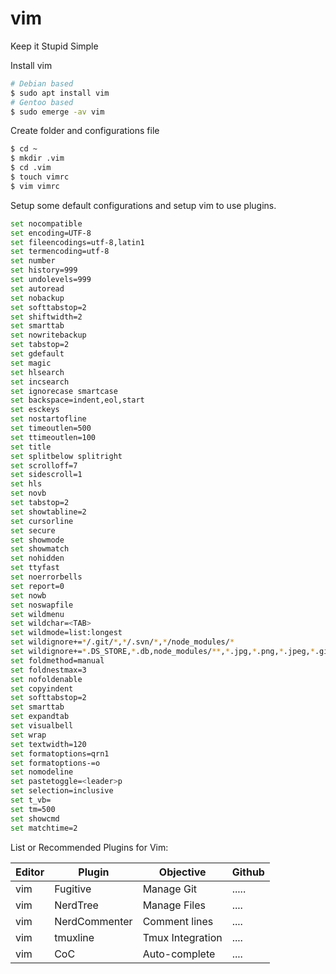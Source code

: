 # vim

Keep it Stupid Simple

Install vim

```sh
# Debian based
$ sudo apt install vim
# Gentoo based
$ sudo emerge -av vim
```

Create folder and configurations file

```sh
$ cd ~
$ mkdir .vim
$ cd .vim
$ touch vimrc
$ vim vimrc
```

Setup some default configurations and setup vim to use plugins.

```sh
set nocompatible
set encoding=UTF-8
set fileencodings=utf-8,latin1
set termencoding=utf-8
set number
set history=999
set undolevels=999
set autoread
set nobackup
set softtabstop=2
set shiftwidth=2
set smarttab
set nowritebackup
set tabstop=2
set gdefault
set magic
set hlsearch
set incsearch
set ignorecase smartcase
set backspace=indent,eol,start
set esckeys
set nostartofline
set timeoutlen=500
set ttimeoutlen=100
set title
set splitbelow splitright
set scrolloff=7
set sidescroll=1
set hls
set novb
set tabstop=2
set showtabline=2
set cursorline
set secure
set showmode
set showmatch
set nohidden
set ttyfast
set noerrorbells
set report=0
set nowb
set noswapfile
set wildmenu
set wildchar=<TAB>
set wildmode=list:longest
set wildignore+=*/.git/*,*/.svn/*,*/node_modules/*
set wildignore+=*.DS_STORE,*.db,node_modules/**,*.jpg,*.png,*.jpeg,*.gif
set foldmethod=manual
set foldnestmax=3
set nofoldenable
set copyindent
set softtabstop=2
set smarttab
set expandtab
set visualbell
set wrap
set textwidth=120
set formatoptions=qrn1
set formatoptions-=o
set nomodeline
set pastetoggle=<leader>p
set selection=inclusive
set t_vb=
set tm=500
set showcmd
set matchtime=2
```

List or Recommended Plugins for Vim:

| Editor | Plugin        | Objective        | Github |
| ------ | ------------- | ---------------- | ------ |
| vim    | Fugitive      | Manage Git       | .....  |
| vim    | NerdTree      | Manage Files     | ....   |
| vim    | NerdCommenter | Comment lines    | ....   |
| vim    | tmuxline      | Tmux Integration | ....   |
| vim    | CoC           | Auto-complete    | ....   |
